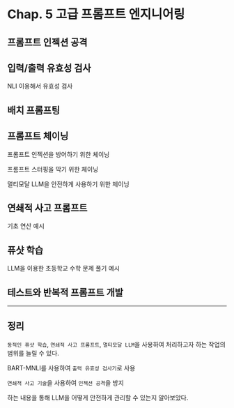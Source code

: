 # Chap. 5 고급 프롬프트 엔지니어링

## 프롬프트 인젝션 공격

## 입력/출력 유효성 검사

NLI 이용해서 유효성 검사

## 배치 프롬프팅

## 프롬프트 체이닝

프롬프트 인젝션을 방어하기 위한 체이닝

프롬프트 스터핑을 막기 위한 체이닝

멀티모달 LLM을 안전하게 사용하기 위한 체이닝

## 연쇄적 사고 프롬프트

기초 연산 예시

## 퓨샷 학습

LLM을 이용한 초등학교 수학 문제 풀기 예시

## 테스트와 반복적 프롬프트 개발

---

## 정리

`동적인 퓨샷 학습`, `연쇄적 사고 프롬프트`, `멀티모달 LLM`을 사용하여 처리하고자 하는 작업의 범위를 늘릴 수 있다.

BART-MNLI를 사용하여 `출력 유효성 검사기`로 사용

`연쇄적 사고 기술`을 사용하여 `인젝션 공격`을 방지

하는 내용을 통해 LLM을 어떻게 안전하게 관리할 수 있는지 알아보았다.